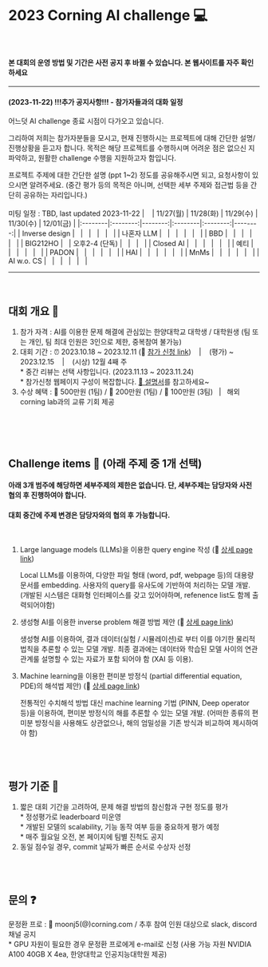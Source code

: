 # 2023 Corning AI challenge 💻
<br/>

#### 본 대회의 운영 방법 및 기간은 사전 공지 후 바뀔 수 있습니다. 본 웹사이트를 자주 확인하세요 


--------

#### (2023-11-22) !!!추가 공지사항!!! - 참가자들과의 대화 일정


어느덧 AI challenge 종료 시점이 다가오고 있습니다. 

그리하여 저희는 참가자분들을 모시고, 현재 진행하시는 프로젝트에 대해 간단한 설명/진행상황을 듣고자 합니다. 
목적은 해당 프로젝트를 수행하시며 어려운 점은 없으신 지 파악하고, 원활한 challenge 수행을 지원하고자 함입니다. 

프로젝트 주제에 대한 간단한 설명 (ppt 1~2) 정도를 공유해주시면 되고, 요청사항이 있으시면 알려주세요.
(중간 평가 등의 목적은 아니며, 선택한 세부 주제와 접근법 등을 간단히 공유하는 자리입니다.)
<br/><br/>
미팅 일정 : TBD, last updated 2023-11-22
|  &nbsp;&nbsp; | 11/27(월) | 11/28(화) | 11/29(수) | 11/30(수) | 12/01(금) |
|:--------|:--------:|--------:|:--------|:--------:|--------:|
| Inverse design |  &nbsp; | &nbsp; | &nbsp; | &nbsp; | &nbsp; |
| 나혼자 LLM |  &nbsp; | &nbsp; | &nbsp; | &nbsp; | &nbsp; |
| BBD |  &nbsp; | &nbsp; | &nbsp; | &nbsp; | &nbsp; |
| BIG212HO |  &nbsp; | 오후2-4 (단독) | &nbsp; | &nbsp; | &nbsp; |
| Closed AI |  &nbsp; | &nbsp; | &nbsp; | &nbsp; | &nbsp; |
| 예티 |  &nbsp; | &nbsp; | &nbsp; | &nbsp; | &nbsp; |
| PADON |  &nbsp; | &nbsp; | &nbsp; | &nbsp; | &nbsp; |
| HAI |  &nbsp; | &nbsp; | &nbsp; | &nbsp; | &nbsp; |
| MnMs |  &nbsp; | &nbsp; | &nbsp; | &nbsp; | &nbsp; |
| AI w.o. CS |  &nbsp; | &nbsp; | &nbsp; | &nbsp; | &nbsp; |


--------
<br/>

## 대회 개요 💬
1. 참가 자격 : AI를 이용한 문제 해결에 관심있는 한양대학교 대학생 / 대학원생 (팀 또는 개인, 팀 최대 인원은 3인으로 제한, 중복참여 불가능)
1. 대회 기간 : ⏰ 2023.10.18 ~ 2023.12.11 (🔗 [참가 신청 link](https://recruit.incruit.com/corning/job/2310100017))  &nbsp;&nbsp; | &nbsp;&nbsp;  (평가) ~ 2023.12.15 &nbsp;&nbsp; | &nbsp;&nbsp; (시상) 12월 4째 주  <br/> * 중간 리뷰는 선택 사항입니다. (2023.11.13 ~ 2023.11.24) <br/> * 참가신청 웹페이지 구성이 복잡합니다. [🔗 설명서](https://github.com/corning-ai-challenge/signup)를 참고하세요~<br/>
1. 수상 혜택 : 🥇 500만원 (1팀) / 🥈 200만원 (1팀) / 🥉 100만원 (3팀) &nbsp;&nbsp;|&nbsp;&nbsp; 해외 corning lab과의 교류 기회 제공<br/>
<br/><br/><br/><br/>

## Challenge items 🏃 (아래 주제 중 1개 선택)

#### 아래 3개 범주에 해당하면 세부주제의 제한은 없습니다. 단, 세부주제는 담당자와 사전 협의 후 진행하여야 합니다. 
#### 대회 중간에 주제 변경은 담당자와의 협의 후 가능합니다.
<br/>

1. Large language models (LLMs)을 이용한 query engine 작성 (🔗 [상세 page link](https://github.com/corning-ai-challenge/item1.git))

   Local LLMs를 이용하여, 다양한 파일 형태 (word, pdf, webpage 등)의 대용량 문서를 embedding. 사용자의 query를 유사도에 기반하여 처리하는 모델 개발. (개발된 시스템은 대화형 인터페이스를 갖고 있어야하며, refenence list도 함께 출력되어야함)

2. 생성형 AI를 이용한 inverse problem 해결 방법 제안 (🔗 [상세 page link](https://github.com/corning-ai-challenge/item2.git))
   
   생성형 AI를 이용하여, 결과 데이터(실험 / 시뮬레이션)로 부터 이를 야기한 물리적 법칙을 추론할 수 있는 모델 개발. 최종 결과에는 데이터와 학습된 모델 사이의 연관 관계룰 설명할 수 있는 자료가 포함 되어야 함 (XAI 등 이용).

3. Machine learning을 이용한 편미분 방정식 (partial differential equation, PDE)의 해석법 제안) (🔗 [상세 page link](https://github.com/corning-ai-challenge/item3.git))
   
   전통적인 수치해석 방법 대신 machine learning 기법 (PINN, Deep operator 등)을 이용하여, 편미분 방정식의 해를 추론할 수 있는 모델 개발. (어떠한 종류의 편미분 방정식을 사용해도 상관없으나, 해의 엄밀성을 기존 방식과 비교하여 제시하여야 함)
<br/><br/><br/><br/>


## 평가 기준 📝
1. 짧은 대회 기간을 고려하여, 문제 해결 방법의 참신함과 구현 정도를 평가 <br/> * 정성평가로 leaderboard 미운영 <br/> * 개발된 모델의 scalability, 기능 동작 여부 등을 중요하게 평가 예정 <br/> *  매주 월요일 오전, 본 페이지에 팀별 진척도 공지 
3. 동일 점수일 경우, commit 날짜가 빠른 순서로 수상자 선정
<br/><br/><br/><br/>


## 문의 ❓
문정환 프로 : 📧 moonj5(@)corning.com / 추후 참여 인원 대상으로 slack, discord 채널 공지
<br/> * GPU 자원이 필요한 경우 문정환 프로에게 e-mail로 신청 (사용 가능 자원 NVIDIA A100 40GB X 4ea, 한양대학교 인공지능대학원 제공)


